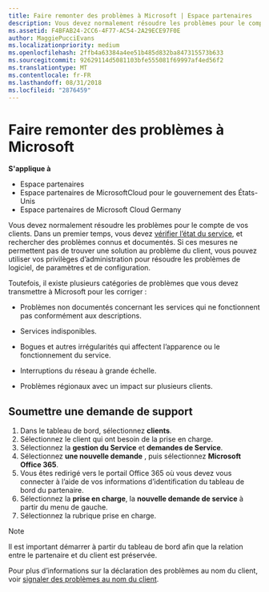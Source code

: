 ```yaml
---
title: Faire remonter des problèmes à Microsoft | Espace partenaires
description: Vous devez normalement résoudre les problèmes pour le compte de vos clients.
ms.assetid: F4BFAB24-2CC6-4F77-AC54-2A29ECE97F0E
author: MaggiePucciEvans
ms.localizationpriority: medium
ms.openlocfilehash: 2ffb4a63384a4ee51b485d832ba847315573b633
ms.sourcegitcommit: 92629114d5081103bfe555081f69997af4ed56f2
ms.translationtype: MT
ms.contentlocale: fr-FR
ms.lasthandoff: 08/31/2018
ms.locfileid: "2876459"
---
```

# <a name="escalate-problems-to-microsoft"></a>Faire remonter des problèmes à Microsoft

**S'applique à**

-  Espace partenaires
-  Espace partenaires de MicrosoftCloud pour le gouvernement des États-Unis
-  Espace partenaires de Microsoft Cloud Germany

Vous devez normalement résoudre les problèmes pour le compte de vos clients. Dans un premier temps, vous devez [vérifier l’état du service](check-service-health.md), et rechercher des problèmes connus et documentés. Si ces mesures ne permettent pas de trouver une solution au problème du client, vous pouvez utiliser vos privilèges d’administration pour résoudre les problèmes de logiciel, de paramètres et de configuration.

Toutefois, il existe plusieurs catégories de problèmes que vous devez transmettre à Microsoft pour les corriger :

-   Problèmes non documentés concernant les services qui ne fonctionnent pas conformément aux descriptions.

-   Services indisponibles.

-   Bogues et autres irrégularités qui affectent l’apparence ou le fonctionnement du service.

-   Interruptions du réseau à grande échelle.

-   Problèmes régionaux avec un impact sur plusieurs clients.

## <a name="submit-a-support-request"></a>Soumettre une demande de support

1. Dans le tableau de bord, sélectionnez **clients**.
2. Sélectionnez le client qui ont besoin de la prise en charge.
3. Sélectionnez la **gestion du Service** et **demandes de Service**.
4. Sélectionnez **une nouvelle demande** , puis sélectionnez **Microsoft Office 365**.
5. Vous êtes redirigé vers le portail Office 365 où vous devez vous connecter à l’aide de vos informations d’identification du tableau de bord du partenaire.
6. Sélectionnez la **prise en charge**, la **nouvelle demande de service** à partir du menu de gauche.
7. Sélectionnez la rubrique prise en charge.

>[!NOTE]
>Il est important démarrer à partir du tableau de bord afin que la relation entre le partenaire et du client est préservée. 


Pour plus d’informations sur la déclaration des problèmes au nom du client, voir [signaler des problèmes au nom du client](report-problems-on-behalf-of-a-customer.md).

 

 



